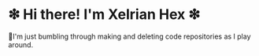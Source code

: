 
# ❇ Hi there! I'm **Xelrian Hex** ❇

👋I'm just bumbling through making and deleting code repositories as I play around. 
<!---
XelrianHex/XelrianHex is a ✨ special ✨ repository because its `README.md` (this file) appears on your GitHub profile.
You can click the Preview link to take a look at your changes.
--->
